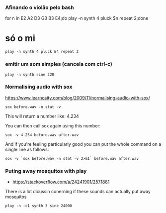 ### Afinando o violão pelo bash


for n in E2 A2 D3 G3 B3 E4;do play -n synth 4 pluck $n repeat 2;done

# só o mi
    play -n synth 4 pluck E4 repeat 2


### emitir um som simples (cancela com ctrl-c)

    play -n synth sine 220

### Normalising audio with sox
https://www.learnosity.com/blog/2009/11/normalising-audio-with-sox/

    sox before.wav -n stat -v

This will return a number like: 4.234

You can then call sox again using this number:

    sox -v 4.234 before.wav after.wav

And if you're feeling particularly good you can put the whole command on a single line as follows:

    sox -v `sox before.wav -n stat -v 2>&1` before.wav after.wav


### Puting away mosquitos with play
+ https://stackoverflow.com/a/24241901/2571881

There is a lot dicussin conerning if these sounds can actually
put away mosquitos

    play -n -c1 synth 3 sine 24000


